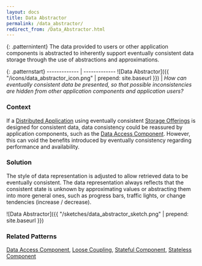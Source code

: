 ```yaml
---
layout: docs
title: Data Abstractor
permalink: /data_abstractor/
redirect_from: /Data_Abstractor.html
---
```


{: .patternintent}
The data provided to users or other application components is abstracted to inherently support eventually consistent data storage through the use of abstractions and approximations.

{: .patternstart}
------------- | -------------
![Data Abstractor]({{ "/icons/data_abstractor_icon.png" | prepend: site.baseurl }})  | *How can eventually consistent data be presented, so that possible inconsistencies are hidden from other application components and application users?*

### Context
If a [Distributed Application](/distributed_application/) using eventually consistent [Storage Offerings](/cloud_offerings/#storage_offerings) is designed for consistent data, data consistency could be reassured by application components, such as the [Data Access Component](/data_access_component/). However, this can void the benefits introduced by eventually consistency regarding performance and availability.

### Solution
The style of data representation is adjusted to allow retrieved data to be eventually consistent. The data representation always reflects that the consistent state is unknown by approximating values or abstracting them into more general ones, such as progress bars, traffic lights, or change tendencies (increase / decrease).
 
![Data Abstractor]({{ "/sketches/data_abstractor_sketch.png" | prepend: site.baseurl }})

### Related Patterns
[Data Access Component](/data_access_component/), [Loose Coupling](/loose_coupling/), [Stateful Component](/stateful_component/), [Stateless Component](/stateless_component/)